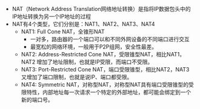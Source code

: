 - NAT（Network Address Translation网络地址转换）是指将IP数据包头中的IP地址转换为另一个IP地址的过程
- NAT有4个类型，它们分别是：NAT1、NAT2、NAT3、NAT4
	- NAT1: Full Cone NAT，全锥形NAT
		- 一对多，路由器的一个端口可以和不同外网设备的不同端口进行交互
		- 最宽松的网络环境，一般用于P2P组网，安全性最差。
	- NAT2: Address-Restricted Cone NAT，受限锥型NAT，相比NAT1，NAT2 增加了地址限制，也就是IP受限，而端口不受限。
	- NAT3: Port-Restricted Cone NAT，端口受限锥型，相比NAT2，NAT3 又增加了端口限制，也就是说IP、端口都受限。
	- NAT4: Symmetric NAT，对称型NAT，对称型NAT具有端口受限锥型的受限特性，内部地址每一次请求一个特定的外部地址，都可能会绑定到一个新的端口号。